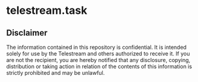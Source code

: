 # telestream.task

## Disclaimer
The information contained in this repository is confidential. 
It is intended solely for use by the Telestream and others authorized to receive it.
If you are not the recipient, you are hereby notified that any disclosure, copying, distribution or taking action in relation of the contents of this information is strictly prohibited and may be unlawful.
